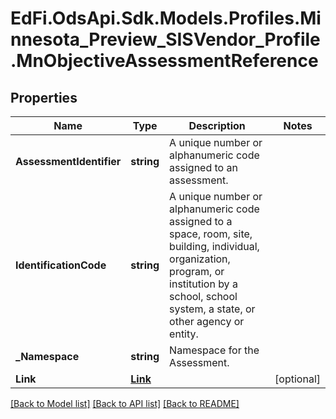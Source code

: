 # EdFi.OdsApi.Sdk.Models.Profiles.Minnesota_Preview_SISVendor_Profile.MnObjectiveAssessmentReference
## Properties

Name | Type | Description | Notes
------------ | ------------- | ------------- | -------------
**AssessmentIdentifier** | **string** | A unique number or alphanumeric code assigned to an assessment. | 
**IdentificationCode** | **string** | A unique number or alphanumeric code assigned to a space, room, site, building, individual, organization, program, or institution by a school, school system, a state, or other agency or entity. | 
**_Namespace** | **string** | Namespace for the Assessment. | 
**Link** | [**Link**](Link.md) |  | [optional] 

[[Back to Model list]](../README.md#documentation-for-models) [[Back to API list]](../README.md#documentation-for-api-endpoints) [[Back to README]](../README.md)

